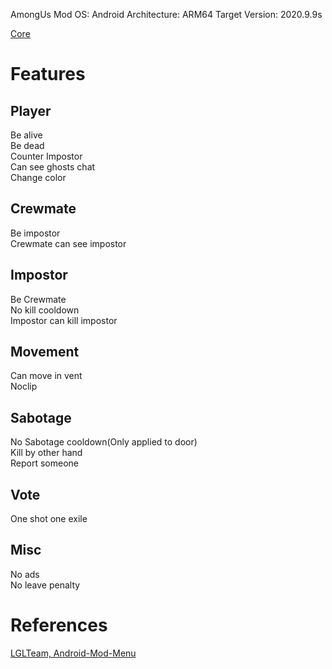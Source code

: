 AmongUs Mod
OS: Android
Architecture: ARM64
Target Version: 2020.9.9s

[Core](https://github.com/BLACK-ARCHON/among-us-android-mod/tree/master/app/src/main/jni/src/Runtime)

# Features
## Player
Be alive  
Be dead  
Counter Impostor  
Can see ghosts chat  
Change color  

## Crewmate
Be impostor  
Crewmate can see impostor  

## Impostor
Be Crewmate  
No kill cooldown  
Impostor can kill impostor  

## Movement
Can move in vent  
Noclip  

## Sabotage
No Sabotage cooldown(Only applied to door)  
Kill by other hand  
Report someone  

## Vote
One shot one exile  

## Misc
No ads  
No leave penalty  

# References
[LGLTeam, Android-Mod-Menu](https://github.com/LGLTeam/Android-Mod-Menu)

